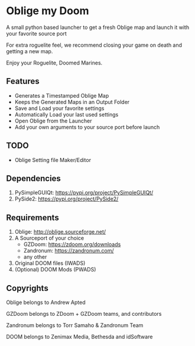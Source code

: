 # Oblige my Doom

A small python based launcher to get a fresh Oblige map and launch it with your favorite source port

For extra roguelite feel, we recommend closing your game on death and getting a new map.

Enjoy your Roguelite, Doomed Marines.

Features
------------

- Generates a Timestamped Oblige Map
- Keeps the Generated Maps in an Output Folder
- Save and Load your favorite settings
- Automatically Load your last used settings
- Open Oblige from the Launcher
- Add your own arguments to your source port before launch

TODO
------------

- Oblige Setting file Maker/Editor

Dependencies
------------

1. PySimpleGUIQt: https://pypi.org/project/PySimpleGUIQt/
2. PySide2: https://pypi.org/project/PySide2/

Requirements
------------

1. Oblige: http://oblige.sourceforge.net/
2. A Sourceport of your choice
   - GZDoom: https://zdoom.org/downloads
   - Zandronum: https://zandronum.com/
   - any other
3. Original DOOM files (IWADS)
4. (Optional) DOOM Mods (PWADS)

Copyrights
----------

Oblige belongs to Andrew Apted

GZDoom belongs to ZDoom + GZDoom teams, and contributors

Zandronum belongs to Torr Samaho & Zandronum Team

DOOM belongs to Zenimax Media, Bethesda and idSoftware

